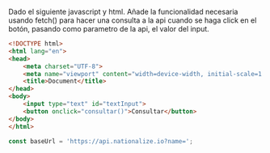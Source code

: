 Dado el siguiente javascript y html. Añade la funcionalidad necesaria usando fetch() para hacer una consulta a la api cuando se haga click en el botón, pasando como parametro de la api, el valor del input. 

```html
<!DOCTYPE html>
<html lang="en">
<head>
    <meta charset="UTF-8">
    <meta name="viewport" content="width=device-width, initial-scale=1.0">
    <title>Document</title>
</head>
<body>
    <input type="text" id="textInput">
    <button onclick="consultar()">Consultar</button>
</body>
</html>
```

```js
const baseUrl = 'https://api.nationalize.io?name=';
```

